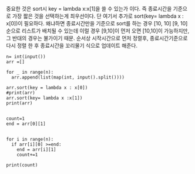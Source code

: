 중요한 것은 sort시 key = lambda x:x[1]을 쓸 수 있는가 이다. 즉 종료시간을 기준으로 가장 짧은 것을 선택하는게 최우선이다. 단 여기서 추가로 sort(key= lambda x : x[0])이 필요하다. 왜냐하면 종료시간만을 기준으로 sort를 하는 경우
[10, 10] [9, 10]순으로 리스트가 배치될 수 있는데 이럴 경우 [9,10]이 먼저 오면 [10,10]이 가능하지만, 그 반대의 경우는 불가이기 때문.
순서상 시작시간으로 먼저 정렬후, 종료시간기준으로 다시 정렬 한 후 종료시간을 꼬리물기 식으로 업데이트 해준다.

```
n= int(input())
arr =[]

for _ in range(n):
  arr.append(list(map(int, input().split())))

arr.sort(key = lambda x : x[0])
#print(arr)
arr.sort(key= lambda x :x[1])
print(arr)


count=1
end = arr[0][1]


for i in range(n):
  if arr[i][0] >=end:
    end = arr[i][1]
    count+=1

print(count)

```